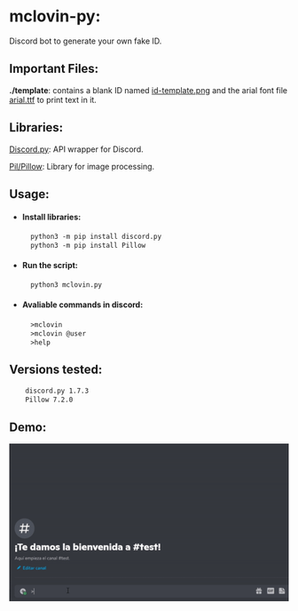 # mclovin-py:
Discord bot to generate your own fake ID.

## Important Files:
**./template**: contains a blank ID named [id-template.png](https://github.com/XLXXLXTX/mclovin-py/blob/main/template/id-template.png "id-template.png") and the arial font file [arial.ttf](https://github.com/XLXXLXTX/mclovin-py/blob/main/template/arial.ttf "arial.ttf") to print text in it.

## Libraries:

[Discord.py](https://discordpy.readthedocs.io): API wrapper for Discord.

[Pil/Pillow](https://pypi.org/project/Pillow): Library for image processing.

## Usage:
* #### Install libraries:
        python3 -m pip install discord.py
		python3 -m pip install Pillow
* #### Run the script:
        python3 mclovin.py
* #### Avaliable commands in discord:
        >mclovin
        >mclovin @user
        >help
## Versions tested: 
        discord.py 1.7.3
		Pillow 7.2.0
## Demo:
![](demo.gif)